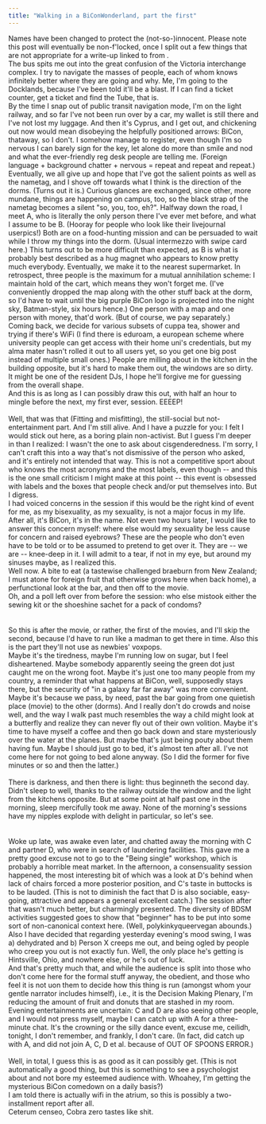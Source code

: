 ```yaml
---
title: "Walking in a BiConWonderland, part the first"
---
```


<p>Names have been changed to protect the (not-so-)innocent. Please note this post will eventually be non-f'locked, once I split out a few things that are not appropriate for a write-up linked to from <lj user="bicon">.
<br/>
The bus spits me out into the great confusion of the Victoria interchange complex.
<lj-cut text="this is long">
I try to navigate the masses of people, each of whom knows infinitely better where they 
are going and why. Me, I'm going to the Docklands, because I've been told it'll be a blast. If I can find a ticket counter, get a ticket and find the Tube, that is.
<br/>
By the time I snap out of public transit navigation mode, I'm on the light railway, and so far I've not been run over by a car, my wallet is still there and I've not lost my luggage. And then it's Cyprus, and I get out, and chickening out now would mean disobeying the helpfully positioned arrows: BiCon, thataway, so I don't. I somehow manage to register, even though I'm so nervous I can barely sign for the key, let alone do more than smile and nod and what the ever-friendly reg desk people are telling me. (Foreign language + background chatter + nervous = repeat and repeat and repeat.)
<br/>
Eventually, we all give up and hope that I've got the salient points as well as the nametag, and I shove off towards what I think is the direction of the dorms. (Turns out it is.) Curious glances are exchanged, since other, more mundane, things are happening on campus, too, so the black strap of the nametag becomes a silent "so, you, too, eh?".
Halfway down the road, I meet A, who is literally the only person there I've ever met before, and what I assume to be B. (Hooray for people who look like their livejournal userpics!) Both are on a food-hunting mission and can be persuaded to wait while I throw my things into the dorm. (Usual intermezzo with swipe card here.) This turns out to be more difficult than expected, as B is what is probably best described as a hug magnet who appears to know pretty much everybody. Eventually, we make it to the nearest supermarket. In retrospect, three people is the maximum for a mutual annihilation scheme: I maintain hold of the cart, which means they won't forget me. (I've conveniently dropped the map along with the other stuff back at the dorm, so I'd have to wait until the big purple BiCon logo is projected into the night sky, Batman-style, six hours hence.) One person with a map and one person with money, that'd work. (But of course, we pay separately.)
<br/>
Coming back, we decide for various subsets of cuppa tea, shower and trying if there's WiFi (I find there is eduroam, a european scheme where university people can get access with their home uni's credentials, but my alma mater hasn't rolled it out to all users yet, so you get one big post instead of multiple small ones.)
People are milling about in the kitchen in the building opposite, but it's hard to make them out, the windows are so dirty. It might be one of the resident DJs, I hope he'll forgive me for guessing from the overall shape.
</lj-cut>
<br/>
And this is as long as I can possibly draw this out, with half an hour to mingle before the next, my first ever, session. EEEEP!
<br/>
<br/>
<lj-cut text="really long">
Well, that was that (Fitting and misfitting), the still-social but not-entertainment part. And I'm still alive. And I have a puzzle for you: I felt I would stick out here, as a boring plain non-activist. But I guess I'm deeper in than I realized: I wasn't the one to ask about cisgenderedness. I'm sorry, I can't craft this into a way that's not dismissive of the person who asked, and it's entirely not intended that way. This is not a competitive sport about who knows the most acronyms and the most labels, even though -- and this is the one small criticism I might make at this point -- this event is obsessed with labels and the boxes that people check and/or put themselves into. But I digress.
<br/>
I had voiced concerns in the session if this would be the right kind of event for me, as my bisexuality, as my sexuality, is not a major focus in my life. After all, it's BiCon, it's in the name. Not even two hours later, I would like to answer this concern myself: where else would my sexuality be less cause for concern and raised eyebrows? These are the people who don't even have to be told or to be assumed to pretend to get over it. They are -- we are -- knee-deep in it. I will admit to a tear, if not in my eye, but around my sinuses maybe, as I realized this.
<br/>
Well now. A bite to eat (a tastewise challenged braeburn from New Zealand; I must atone for foreign fruit that otherwise grows here when back home), a perfunctional look at the bar, and then off to the movie.
<br/>
Oh, and a poll left over from before the session: who else mistook either the sewing kit or the shoeshine sachet for a pack of condoms?
<br/>
<br/>
<br/>
So this is after the movie, or rather, the first of the movies, and I'll skip the second, because I'd have to run like a madman to get there in time. Also this is the part they'll not use as newbies' voxpops.
<br/>
Maybe it's the tiredness, maybe I'm running low on sugar, but I feel disheartened. Maybe somebody apparently seeing the green dot just caught me on the wrong foot. Maybe it's just one too many people from my country, a reminder that what happens at BiCon, well, supposedly stays  there, but the security of "in a galaxy far far away" was more convenient.
Maybe it's because we pass, by  need, past the bar going from one quietish place (movie) to the other (dorms). And I really don't do crowds and noise well, and the way I walk past much resembles the way a child might look at a butterfly and realize they can never fly out of their own volition. Maybe it's time to have myself a coffee and then go back down and stare mysteriously over the water at the planes. But maybe that's just being pouty about them having fun. Maybe I should just go to bed, it's almost ten after all. I've not come here for not going to bed alone anyway. (So I did the former for five minutes or so and then the latter.)
</lj-cut>
<br/>
<br/>
There is darkness, and then there is light: thus beginneth the second day. 
<lj-cut text="Did I mention this is long?">
Didn't sleep to well, thanks to the railway outside the window and the light from the kitchens opposite. But at some point at half past one in the morning, sleep mercifully took me away. None of the morning's sessions have my nipples explode with delight in particular, so let's see.
<br/>
<br/>
<br/>
Woke up late, was awake even later, and chatted away the morning with C and partner D, who were in search of laundering facilities. This gave me a pretty good excuse not to go to the "Being single" workshop, which is probably a horrible meat market.  In the afternoon, a consensuality session happened, the most interesting bit of which was a look at D's behind when lack of chairs forced a more posterior position, and C's taste in buttocks is to be lauded. (This is not to diminish the fact that D is also sociable, easy-going, attractive and appears a general excellent catch.)
The session after that wasn't much better, but charmingly presented. The diversity of BDSM activities suggested goes to show that "beginner" has to be put into some sort of non-canonical context here. (Well, polykinkyqueervegan abounds.) Also I have decided that regarding yesterday evening's mood swing, I was a) dehydrated and b) Person X creeps me out, and being ogled by people who creep you out is not exactly fun. Well, the only place he's getting is Hintsville, Ohio, and nowhere else, or he's out of luck.
<br/>
And that's pretty much that, and while the audience is split into those who don't come here for the formal stuff anyway, the obedient, and those who feel it is not uon them to decide how this thing is run (amongst whom your gentle narrator includes himself), i.e., it is the Decision Making Plenary, I'm reducing the amount of fruit and donuts that are stashed in my room. Evening entertainments are uncertain: C and D are also seeing other people, and I would not press myself, maybe I can catch up with A for a three-minute chat. It's the crowning or the silly dance event, excuse me, ceilidh, tonight, I don't remember, and frankly, I don't care. (In fact, did catch up with A, and did not join A, C, D et al. because of OUT OF SPOONS ERROR.)
<br/>
</lj-cut>
<br/>
Well, in total, I guess this is as good as it can possibly get. (This is not automatically a good thing, but this is something to see a psychologist about and not bore my esteemed audience with. Whoahey, I'm getting the mysterious BiCon comedown on a daily basis?)
<br/>
I am told there is actually wifi in the atrium, so this is possibly a two-installment report after all.
<br/>
Ceterum censeo, Cobra zero tastes like shit.</p>
